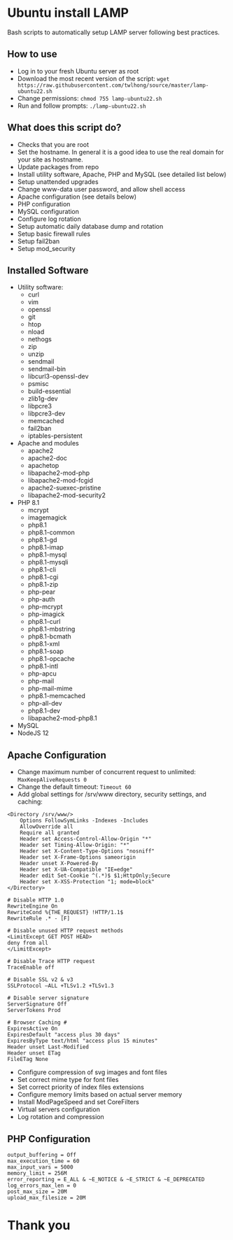 # Ubuntu install LAMP

Bash scripts to automatically setup LAMP server following best practices.


## How to use

  * Log in to your fresh Ubuntu server as root
  * Download the most recent version of the script: `wget https://raw.githubusercontent.com/twlhong/source/master/lamp-ubuntu22.sh`
  * Change permissions: `chmod 755 lamp-ubuntu22.sh`
  * Run and follow prompts: `./lamp-ubuntu22.sh`

## What does this script do?

  * Checks that you are root
  * Set the hostname. In general it is a good idea to use the real domain for your site as hostname.
  * Update packages from repo
  * Install utility software, Apache, PHP and MySQL (see detailed list below)
  * Setup unattended upgrades
  * Change www-data user password, and allow shell access
  * Apache configuration (see details below)
  * PHP configuration
  * MySQL configuration
  * Configure log rotation
  * Setup automatic daily database dump and rotation
  * Setup basic firewall rules
  * Setup fail2ban
  * Setup mod_security

## Installed Software

  * Utility software:
    * curl
    * vim
    * openssl
    * git
    * htop
    * nload
    * nethogs
    * zip
    * unzip
    * sendmail
    * sendmail-bin
    * libcurl3-openssl-dev
    * psmisc
    * build-essential
    * zlib1g-dev
    * libpcre3
    * libpcre3-dev
    * memcached
    * fail2ban
    * iptables-persistent
  * Apache and modules
    * apache2
    * apache2-doc
    * apachetop
    * libapache2-mod-php
    * libapache2-mod-fcgid
    * apache2-suexec-pristine
    * libapache2-mod-security2
  * PHP 8.1
    * mcrypt
    * imagemagick
    * php8.1
    * php8.1-common
    * php8.1-gd
    * php8.1-imap
    * php8.1-mysql
    * php8.1-mysqli
    * php8.1-cli
    * php8.1-cgi
    * php8.1-zip
    * php-pear
    * php-auth
    * php-mcrypt
    * php-imagick
    * php8.1-curl
    * php8.1-mbstring
    * php8.1-bcmath
    * php8.1-xml
    * php8.1-soap
    * php8.1-opcache
    * php8.1-intl
    * php-apcu
    * php-mail
    * php-mail-mime
    * php8.1-memcached
    * php-all-dev
    * php8.1-dev
    * libapache2-mod-php8.1
  * MySQL
  * NodeJS 12

## Apache Configuration

  * Change maximum number of concurrent request to unlimited: `MaxKeepAliveRequests 0`
  * Change the default timeout: `Timeout 60`
  * Add global settings for /srv/www directory, security settings, and caching:

```
<Directory /srv/www/>
    Options FollowSymLinks -Indexes -Includes
    AllowOverride all
    Require all granted
    Header set Access-Control-Allow-Origin "*"
    Header set Timing-Allow-Origin: "*"
    Header set X-Content-Type-Options "nosniff"
    Header set X-Frame-Options sameorigin
    Header unset X-Powered-By
    Header set X-UA-Compatible "IE=edge"
    Header edit Set-Cookie ^(.*)$ $1;HttpOnly;Secure
    Header set X-XSS-Protection "1; mode=block"
</Directory>

# Disable HTTP 1.0
RewriteEngine On
RewriteCond %{THE_REQUEST} !HTTP/1.1$
RewriteRule .* - [F]

# Disable unused HTTP request methods
<LimitExcept GET POST HEAD>
deny from all
</LimitExcept>

# Disable Trace HTTP request
TraceEnable off

# Disable SSL v2 & v3
SSLProtocol –ALL +TLSv1.2 +TLSv1.3

# Disable server signature
ServerSignature Off
ServerTokens Prod

# Browser Caching #
ExpiresActive On
ExpiresDefault "access plus 30 days"
ExpiresByType text/html "access plus 15 minutes"
Header unset Last-Modified
Header unset ETag
FileETag None
```

  * Configure compression of svg images and font files
  * Set correct mime type for font files
  * Set correct priority of index files extensions
  * Configure memory limits based on actual server memory
  * Install ModPageSpeed and set CoreFilters
  * Virtual servers configuration
  * Log rotation and compression

## PHP Configuration

```
output_buffering = Off
max_execution_time = 60
max_input_vars = 5000
memory_limit = 256M
error_reporting = E_ALL & ~E_NOTICE & ~E_STRICT & ~E_DEPRECATED
log_errors_max_len = 0
post_max_size = 20M
upload_max_filesize = 20M
```

# Thank you 
